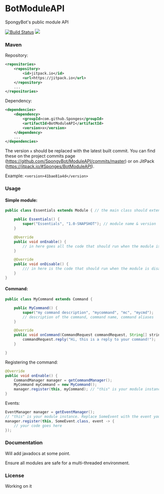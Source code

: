 # BotModuleAPI
SpongyBot's public module API

[![Build Status](https://travis-ci.org/SpongyBot/ModuleAPI.svg?branch=master)](https://travis-ci.org/Sponges/BotModuleAPI)
[![](https://jitpack.io/v/Sponges/BotModuleAPI.svg)](https://jitpack.io/#Sponges/BotModuleAPI)

### Maven
Repository:
```xml
<repositories>
	<repository>
		<id>jitpack.io</id>
		<url>https://jitpack.io</url>
	</repository>
	...
</repositories>
```

Dependency:
```xml
<dependencies>
	<dependency>
		<groupId>com.github.Sponges</groupId>
    	<artifactId>BotModuleAPI</artifactId>
    	<version>x</version>
	</dependency>
	...
</dependencies>
```
The version `x` should be replaced with the latest built commit. You can find these on the project commits page (https://github.com/SpongyBot/ModuleAPI/commits/master)
 or on JitPack (https://jitpack.io/#Sponges/BotModuleAPI).

Example: `<version>41bae81a4d</version>`

### Usage
#### Simple module:
```java
public class Essentials extends Module { // the main class should extend Module

    public Essentials() {
        super("Essentials", "1.0-SNAPSHOT"); // module name & version
    }

    @Override
    public void onEnable() {
        // in here goes all the code that should run when the module is enabled
    }

    @Override
    public void onDisable() {
        /// in here is the code that should run when the module is disabled
    }
}
```

#### Command:
```java
public class MyCommand extends Command {

    public MyCommand() {
        super("my command description", "mycommand", "mc", "mycmd");
        // description of the command, command name, command aliases
    }

    @Override
    public void onCommand(CommandRequest commandRequest, String[] strings) {
        commandRequest.reply("Hi, this is a reply to your command!");
    }

}
```

Registering the command:
```java
@Override
public void onEnable() {
    CommandManager manager = getCommandManager();
    MyCommand myCommand = new MyCommand();
    manager.register(this, myCommand); // "this" is your module instance
}
```

Events:
```java
EventManager manager = getEventManager();
// "this" is your module instance. Replace SomeEvent with the event you want to listen to.
manager.register(this, SomeEvent.class, event -> { 
    // your code goes here 
});
```

### Documentation
Will add javadocs at some point.

Ensure all modules are safe for a multi-threaded environment.

### License
Working on it
